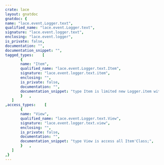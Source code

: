```yaml
---
crate: lace
layout: gnatdoc
gnatdoc: {
name: "lace.event.Logger.text",
qualified_name: "lace.event.Logger.text",
signature: "lace.event.logger.text",
enclosing: "lace.event.logger",
is_private: false,
documentation: "",
documentation_snippet: "",
tagged_types:    [
       {
       name: "Item",
       qualified_name: "lace.event.Logger.text.Item",
       signature: "lace.event.logger.text.item",
       enclosing: "",
       is_private: false,
       documentation: "",
       documentation_snippet: "type Item is limited new Logger.item with private;",
       }   ,
   ]
,access_types:    [
       {
       name: "View",
       qualified_name: "lace.event.Logger.text.View",
       signature: "lace.event.logger.text.view",
       enclosing: "",
       is_private: false,
       documentation: "",
       documentation_snippet: "type View is access all Item'Class;",
       }   ,
   ]
,}
---
```

